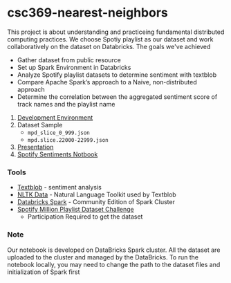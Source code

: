 # csc369-nearest-neighbors

This project is about understanding and practiceing fundamental distributed computing practices. We choose Spotiy playlist as our dataset and work collaboratively on the dataset on Databricks. The goals we've achieved

+ Gather dataset from public resource
+ Set up Spark Environment in Databricks
+ Analyze Spotify playlist datasets to determine sentiment with textblob
+ Compare Apache Spark’s approach to a Naive, non-distributed approach
+ Determine the correlation between the aggregated sentiment score of track names and the playlist name

1. [Development Environment](./development_environment.md)
2. Dataset Sample
   + `mpd_slice_0_999.json`
   + `mpd.slice.22000-22999.json`
3. [Presentation](CSC369_Group_8_Final_Presentation.pdf)
4. [Spotify Sentiments Notbook](Spotify_Sentiments.ipynb)

### Tools

+ [Textblob](https://textblob.readthedocs.io/en/dev/) -  sentiment analysis
+ [NLTK Data](https://www.nltk.org/nltk_data/) - Natural Language Toolkit used by Textblob
+ [Databricks Spark](https://databricks.com/) - Community Edition of Spark Cluster
+ [Spotify Million Playlist Dataset Challenge](https://www.aicrowd.com/challenges/spotify-million-playlist-dataset-challenge)
    - Participation Required to get the dataset

### Note

Our notebook is developed on DataBricks Spark cluster. All the dataset are uploaded to the cluster and managed by the DataBricks. To run the notebook locally, you may need to change the path to the dataset files and initialization of Spark first
